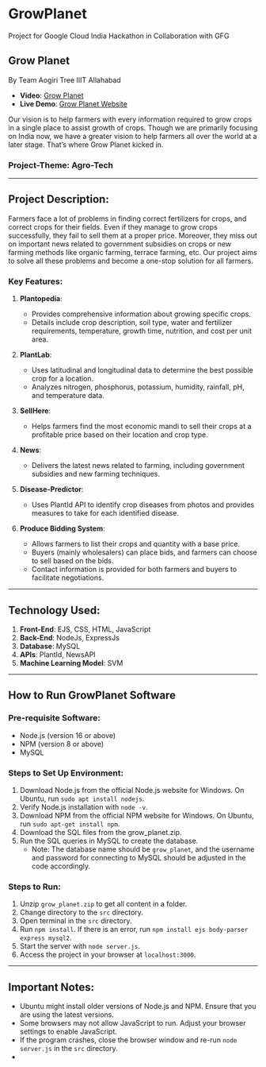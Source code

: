 # GrowPlanet

Project for Google Cloud India Hackathon in Collaboration with GFG

## Grow Planet

By Team Aogiri Tree IIIT Allahabad

- **Video**: [Grow Planet](https://www.youtube.com/watch?v=s6tjEqioBhg)
- **Live Demo**: [Grow Planet Website](https://grow-planet.cyclic.app/)

Our vision is to help farmers with every information required to grow crops in a single place to assist growth of crops. Though we are primarily focusing on India now, we have a greater vision to help farmers all over the world at a later stage. That’s where Grow Planet kicked in.

### Project-Theme: Agro-Tech

---

## Project Description:

Farmers face a lot of problems in finding correct fertilizers for crops, and correct crops for their fields. Even if they manage to grow crops successfully, they fail to sell them at a proper price. Moreover, they miss out on important news related to government subsidies on crops or new farming methods like organic farming, terrace farming, etc. Our project aims to solve all these problems and become a one-stop solution for all farmers.

### Key Features:

1. **Plantopedia**:
   - Provides comprehensive information about growing specific crops.
   - Details include crop description, soil type, water and fertilizer requirements, temperature, growth time, nutrition, and cost per unit area.

2. **PlantLab**:
   - Uses latitudinal and longitudinal data to determine the best possible crop for a location.
   - Analyzes nitrogen, phosphorus, potassium, humidity, rainfall, pH, and temperature data.

3. **SellHere**:
   - Helps farmers find the most economic mandi to sell their crops at a profitable price based on their location and crop type.

4. **News**:
   - Delivers the latest news related to farming, including government subsidies and new farming techniques.

5. **Disease-Predictor**:
   - Uses PlantId API to identify crop diseases from photos and provides measures to take for each identified disease.

6. **Produce Bidding System**:
   - Allows farmers to list their crops and quantity with a base price.
   - Buyers (mainly wholesalers) can place bids, and farmers can choose to sell based on the bids.
   - Contact information is provided for both farmers and buyers to facilitate negotiations.

---

## Technology Used:

1. **Front-End**: EJS, CSS, HTML, JavaScript
2. **Back-End**: NodeJs, ExpressJs
3. **Database**: MySQL
4. **APIs**: PlantId, NewsAPI
5. **Machine Learning Model**: SVM

---

## How to Run GrowPlanet Software

### Pre-requisite Software:

- Node.js (version 16 or above)
- NPM (version 8 or above)
- MySQL

### Steps to Set Up Environment:

1. Download Node.js from the official Node.js website for Windows. On Ubuntu, run `sudo apt install nodejs`.
2. Verify Node.js installation with `node -v`.
3. Download NPM from the official NPM website for Windows. On Ubuntu, run `sudo apt-get install npm`.
4. Download the SQL files from the grow_planet.zip.
5. Run the SQL queries in MySQL to create the database.
   - Note: The database name should be `grow_planet`, and the username and password for connecting to MySQL should be adjusted in the code accordingly.

### Steps to Run:

1. Unzip `grow_planet.zip` to get all content in a folder.
2. Change directory to the `src` directory.
3. Open terminal in the `src` directory.
4. Run `npm install`. If there is an error, run `npm install ejs body-parser express mysql2`.
5. Start the server with `node server.js`.
6. Access the project in your browser at `localhost:3000`.

---

## Important Notes:

- Ubuntu might install older versions of Node.js and NPM. Ensure that you are using the latest versions.
- Some browsers may not allow JavaScript to run. Adjust your browser settings to enable JavaScript.
- If the program crashes, close the browser window and re-run `node server.js` in the `src` directory.
- 

